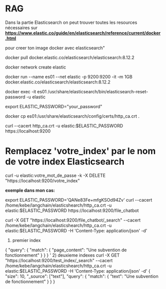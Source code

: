# RAG
Dans la partie Elasticsearch on peut trouver toutes les resources nécessaires sur **https://www.elastic.co/guide/en/elasticsearch/reference/current/docker.html** 

pour creer ton image docker avec elasticsearch"

docker pull docker.elastic.co/elasticsearch/elasticsearch:8.12.2

docker network create elastic

docker run --name es01 --net elastic -p 9200:9200 -it -m 1GB docker.elastic.co/elasticsearch/elasticsearch:8.12.2

docker exec -it es01 /usr/share/elasticsearch/bin/elasticsearch-reset-password -u elastic

export ELASTIC_PASSWORD="your_password"

docker cp es01:/usr/share/elasticsearch/config/certs/http_ca.crt .

curl --cacert http_ca.crt -u elastic:$ELASTIC_PASSWORD https://localhost:9200

# Remplacez 'votre_index' par le nom de votre index Elasticsearch

curl -u elastic:votre_mot_de_passe -k -X DELETE "https://localhost:9200/votre_index"

**exemple dans mon cas:**

export ELASTIC_PASSWORD='QANe83Fe+mfgKSOd94Zv'
curl --cacert /home/kebe/langchain/elasticshearch/http_ca.crt -u elastic:$ELASTIC_PASSWORD https://localhost:9200/file_chatbot


curl -X GET "https://localhost:9200/file_chatbot/_search" --cacert /home/kebe/langchain/elasticshearch/http_ca.crt -u elastic:$ELASTIC_PASSWORD -H 'Content-Type: application/json' -d'

1) premier index
   
{
  "query": {
    "match": {
      "page_content": "Une subvention de fonctionnement"
    }
  }
}
'
2) deuxieme indexes
 curl -X GET "https://localhost:9200/test_index/_search" --cacert /home/kebe/langchain/elasticshearch/http_ca.crt -u elastic:$ELASTIC_PASSWORD -H 'Content-Type: application/json' -d'
{
  "size": 10,
  "_source": ["text"],
  "query": {
    "match": {
      "text": "Une subvention de fonctionnement"
    }
  }
}

